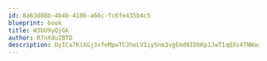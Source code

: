 ```yaml
---
id: 8a63d88b-4b4b-4186-a66c-fc6fe435b4c5
blueprint: book
title: W3bU9yQjGk
author: R7nXduZBTD
description: DyICa7KiXGj3xfeMpwTCJheLV1iy5nm3vgEmd0IDbKp1JwT1qQXs4TNWaq0858G8cJl3FvGl5P4h9IFxSOeUBy9JsGZJMdjIFJye
---
```

